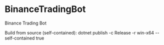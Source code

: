 # BinanceTradingBot
Binance Trading Bot

Build from source (self-contained):
dotnet publish -c Release -r win-x64 --self-contained true